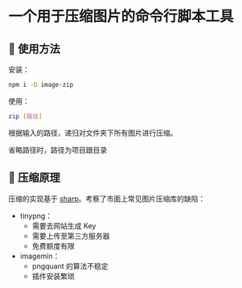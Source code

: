 # 一个用于压缩图片的命令行脚本工具

## 🚀 使用方法

安装：

```sh
npm i -D image-zip
```

使用：

```sh
zip [路径]
```

根据输入的路径，递归对文件夹下所有图片进行压缩。

省略路径时，路径为项目跟目录

## 📖 压缩原理

压缩的实现基于 [sharp](https://github.com/lovell/sharp)。考察了市面上常见图片压缩库的缺陷：

- tinypng：
  - 需要去网站生成 Key
  - 需要上传至第三方服务器
  - 免费额度有限
- imagemin：
  - pngquant 的算法不稳定
  - 插件安装繁琐
